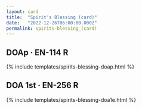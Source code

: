 ```yaml
---
layout: card
title:  "Spirit's Blessing (card)"
date:   "2022-12-26T06:00:00.000Z"
permalink: spirits-blessing_(card)
---
```


## DOAp &middot; EN-114 R

{% include templates/spirits-blessing-doap.html %}


## DOA 1st &middot; EN-256 R

{% include templates/spirits-blessing-doa1e.html %}
